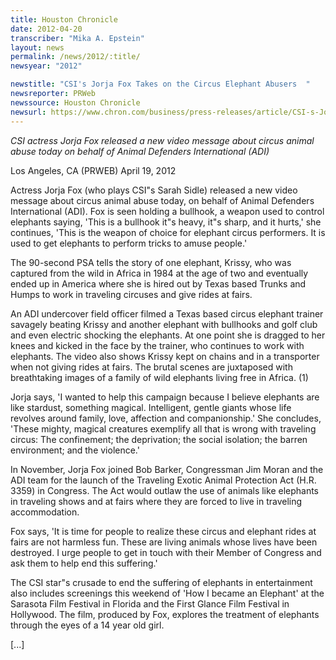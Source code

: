 ```yaml
---
title: Houston Chronicle
date: 2012-04-20
transcriber: "Mika A. Epstein"
layout: news
permalink: /news/2012/:title/
newsyear: "2012"

newstitle: "CSI's Jorja Fox Takes on the Circus Elephant Abusers  "
newsreporter: PRWeb
newssource: Houston Chronicle
newsurl: https://www.chron.com/business/press-releases/article/CSI-s-Jorja-Fox-Takes-on-the-Circus-Elephant-3495060.php
---
```


*CSI actress Jorja Fox released a new video message about circus animal abuse today on behalf of Animal Defenders International (ADI)*

Los Angeles, CA (PRWEB) April 19, 2012

Actress Jorja Fox (who plays CSI"s Sarah Sidle) released a new video message about circus animal abuse today, on behalf of Animal Defenders International (ADI). Fox is seen holding a bullhook, a weapon used to control elephants saying, 'This is a bullhook it"s heavy, it"s sharp, and it hurts,' she continues, 'This is the weapon of choice for elephant circus performers. It is used to get elephants to perform tricks to amuse people.'

The 90-second PSA tells the story of one elephant, Krissy, who was captured from the wild in Africa in 1984 at the age of two and eventually ended up in America where she is hired out by Texas based Trunks and Humps to work in traveling circuses and give rides at fairs.

An ADI undercover field officer filmed a Texas based circus elephant trainer savagely beating Krissy and another elephant with bullhooks and golf club and even electric shocking the elephants. At one point she is dragged to her knees and kicked in the face by the trainer, who continues to work with elephants. The video also shows Krissy kept on chains and in a transporter when not giving rides at fairs. The brutal scenes are juxtaposed with breathtaking images of a family of wild elephants living free in Africa. (1)

Jorja says, 'I wanted to help this campaign because I believe elephants are like stardust, something magical. Intelligent, gentle giants whose life revolves around family, love, affection and companionship.' She concludes, 'These mighty, magical creatures exemplify all that is wrong with traveling circus: The confinement; the deprivation; the social isolation; the barren environment; and the violence.'

In November, Jorja Fox joined Bob Barker, Congressman Jim Moran and the ADI team for the launch of the Traveling Exotic Animal Protection Act (H.R. 3359) in Congress. The Act would outlaw the use of animals like elephants in traveling shows and at fairs where they are forced to live in traveling accommodation.

Fox says, 'It is time for people to realize these circus and elephant rides at fairs are not harmless fun. These are living animals whose lives have been destroyed. I urge people to get in touch with their Member of Congress and ask them to help end this suffering.'

The CSI star"s crusade to end the suffering of elephants in entertainment also includes screenings this weekend of 'How I became an Elephant' at the Sarasota Film Festival in Florida and the First Glance Film Festival in Hollywood. The film, produced by Fox, explores the treatment of elephants through the eyes of a 14 year old girl.

[...]
